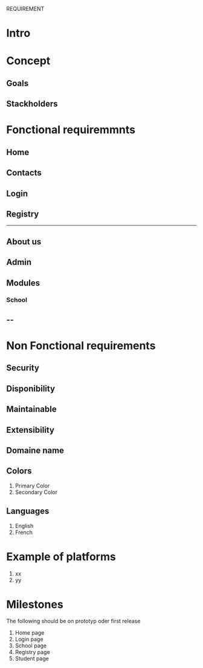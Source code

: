REQUIREMENT

# Intro


# Concept

## Goals

## Stackholders


# Fonctional requiremmnts

## Home

## Contacts

## Login

## Registry
---

## About us

## Admin

## Modules
###  School 
--
--
### 

# Non Fonctional requirements
## Security
## Disponibility
## Maintainable
## Extensibility
## Domaine name

## Colors
1. Primary Color
1. Secondary Color

## Languages
1. English
1. French

# Example of platforms
1.    xx
1.    yy

# Milestones
The following should be on prototyp oder first release
1. Home page
1. Login page
1. School page
1. Registry page
1. Student  page
